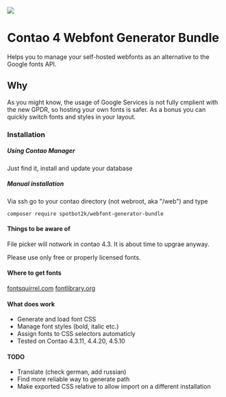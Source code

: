 [![](https://img.shields.io/packagist/v/spotbot2k/webfont-generator-bundle.svg?style=flat)](https://packagist.org/packages/spotbot2k/webfont-generator-bundle)

# Contao 4 Webfont Generator Bundle

Helps you to manage your self-hosted webfonts as an alternative to the Google fonts API.

## Why

As you might know, the usage of Google Services is not fully cmplient with the new GPDR, so hosting your own fonts is safer. As a bonus you can quickly switch fonts and styles in your layout.

### Installation

##### Using Contao Manager

Just find it, install and update your database

##### Manual installation

Via ssh go to your contao directory (not webroot, aka "/web") and type

```
composer require spotbot2k/webfont-generator-bundle
```

#### Things to be aware of

File picker will notwork in contao 4.3. It is about time to upgrae anyway.

Please use only free or properly licensed fonts.

#### Where to get fonts

[fontsquirrel.com](https://www.fontsquirrel.com/)
[fontlibrary.org](https://fontlibrary.org/)

#### What does work

- Generate and load font CSS
- Manage font styles (bold, italic etc.)
- Assign fonts to CSS selectors automaticly
- Tested on Contao 4.3.11, 4.4.20, 4.5.10

#### TODO

- Translate (check german, add russian)
- Find more reliable way to generate path
- Make exported CSS relative to allow import on a different installation
